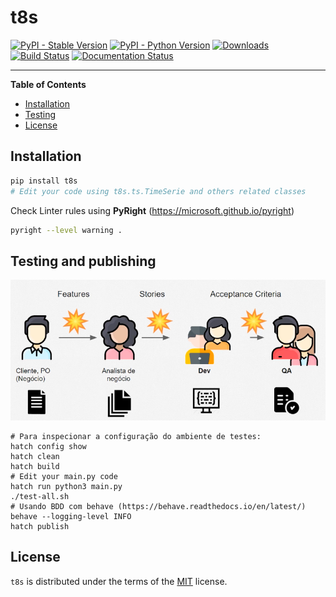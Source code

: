 # t8s

[![PyPI - Stable Version](https://img.shields.io/pypi/v/t8s.svg)](https://pypi.org/project/t8s)
[![PyPI - Python Version](https://img.shields.io/pypi/pyversions/t8s.svg)](https://pypi.org/project/t8s)
[![Downloads](https://img.shields.io/pypi/dm/t8s)](https://pypistats.org/packages/t8s)
[![Build Status](https://github.com/joao-parana/t8s/actions/workflows/test.yml/badge.svg)](https://github.com/joao-parana/t8s/actions)
[![Documentation Status](https://readthedocs.org/projects/t8s/badge/?version=latest)](https://t8s.readthedocs.io/en/latest/?badge=latest)

-----

**Table of Contents**

- [Installation](#installation)
- [Testing](#testing)
- [License](#license)

## Installation

```bash
pip install t8s
# Edit your code using t8s.ts.TimeSerie and others related classes
```

Check Linter rules using **PyRight** (https://microsoft.github.io/pyright)

```bash
pyright --level warning .
```

## Testing and publishing

![BDD](docs/bdd.png)

```batch
# Para inspecionar a configuração do ambiente de testes:
hatch config show
hatch clean
hatch build
# Edit your main.py code
hatch run python3 main.py
./test-all.sh
# Usando BDD com behave (https://behave.readthedocs.io/en/latest/)
behave --logging-level INFO
hatch publish
```

## License

`t8s` is distributed under the terms of the [MIT](https://spdx.org/licenses/MIT.html) license.
